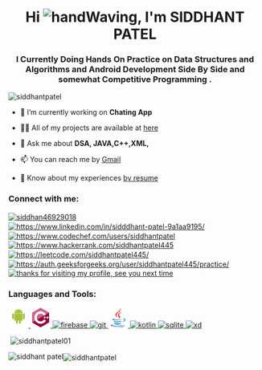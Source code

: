 <h1 align="center">Hi <img src="https://github.com/TheDudeThatCode/TheDudeThatCode/blob/master/Assets/Hi.gif?raw=true" alt="handWaving" height="30" width="30" />, I'm  SIDDHANT PATEL </h1>
<h3 align="center">I Currently Doing Hands On Practice on Data Structures and Algorithms and Android Development Side By Side and somewhat Competitive Programming .</h3>

<p align="left"> <img src="https://komarev.com/ghpvc/?username=siddhantpatel&label=Profile%20views&color=0e75b6&style=flat" alt="siddhantpatel" /> </p>

<!-- <p align="left"> <a href="https://github.com/ryo-ma/github-profile-trophy"><img src="https://github-profile-trophy.vercel.app/?username=siddhantpatel" alt="siddhantpatel" /></a> </p> -->

<!-- <p align="left"> <a href="https://twitter.com/siddhan46929018" target="blank"><img src="https://img.shields.io/twitter/follow/siddhan46929018?logo=twitter&style=for-the-badge" alt="siddhan46929018" /></a> </p> -->

- 🔭 I’m currently working on **Chating App**

- 👨‍💻 All of my projects are available at [here](https://github.com/siddhantpatel01)

- 💬 Ask me about **DSA, JAVA,C++,XML,**

- 📫 You can reach me by [Gmail](mailto:siddhantpatel445@gmail.com)

- 📄 Know about my experiences [by resume](https://drive.google.com/file/d/1Gv1dEFEiLA_uGQpZq2SeVgrziymDybn3/view?usp=sharing)

<h3 align="left">Connect with me:</h3>
<p align="left">
<a href="https://twitter.com/siddhan46929018" target="blank"><img align="center" src="https://raw.githubusercontent.com/rahuldkjain/github-profile-readme-generator/master/src/images/icons/Social/twitter.svg" alt="siddhan46929018" height="30" width="40" /></a>
<a href="https://linkedin.com/in/https://www.linkedin.com/in/sidddhant-patel-9a1aa9195/" target="blank"><img align="center" src="https://raw.githubusercontent.com/rahuldkjain/github-profile-readme-generator/master/src/images/icons/Social/linked-in-alt.svg" alt="https://www.linkedin.com/in/sidddhant-patel-9a1aa9195/" height="30" width="40" /></a>
<a href="https://www.codechef.com/users/https://www.codechef.com/users/siddhantpatel" target="blank"><img align="center" src="https://cdn.jsdelivr.net/npm/simple-icons@3.1.0/icons/codechef.svg" alt="https://www.codechef.com/users/siddhantpatel" height="30" width="40" /></a>
<a href="https://www.hackerrank.com/https://www.hackerrank.com/siddhantpatel445" target="blank"><img align="center" src="https://raw.githubusercontent.com/rahuldkjain/github-profile-readme-generator/master/src/images/icons/Social/hackerrank.svg" alt="https://www.hackerrank.com/siddhantpatel445" height="30" width="40" /></a>
<a href="https://www.leetcode.com/https://leetcode.com/siddhantpatel445/" target="blank"><img align="center" src="https://raw.githubusercontent.com/rahuldkjain/github-profile-readme-generator/master/src/images/icons/Social/leet-code.svg" alt="https://leetcode.com/siddhantpatel445/" height="30" width="40" /></a>
<a href="https://auth.geeksforgeeks.org/user/https://auth.geeksforgeeks.org/user/siddhantpatel445/practice/" target="blank"><img align="center" src="https://raw.githubusercontent.com/rahuldkjain/github-profile-readme-generator/master/src/images/icons/Social/geeks-for-geeks.svg" alt="https://auth.geeksforgeeks.org/user/siddhantpatel445/practice/" height="30" width="40" /></a>
<a href="/thanks for visiting my profile, see you next time" target="blank"><img align="center" src="https://raw.githubusercontent.com/rahuldkjain/github-profile-readme-generator/master/src/images/icons/Social/rss.svg" alt="thanks for visiting my profile, see you next time" height="30" width="40" /></a>
</p>

<h3 align="left">Languages and Tools:</h3>
<p align="left"> <a href="https://developer.android.com" target="_blank"> <img src="https://raw.githubusercontent.com/devicons/devicon/master/icons/android/android-original-wordmark.svg" alt="android" width="40" height="40"/> </a> <a href="https://www.w3schools.com/cpp/" target="_blank"> <img src="https://raw.githubusercontent.com/devicons/devicon/master/icons/cplusplus/cplusplus-original.svg" alt="cplusplus" width="40" height="40"/> </a> <a href="https://firebase.google.com/" target="_blank"> <img src="https://www.vectorlogo.zone/logos/firebase/firebase-icon.svg" alt="firebase" width="40" height="40"/> </a> <a href="https://git-scm.com/" target="_blank"> <img src="https://www.vectorlogo.zone/logos/git-scm/git-scm-icon.svg" alt="git" width="40" height="40"/> </a> <a href="https://www.java.com" target="_blank"> <img src="https://raw.githubusercontent.com/devicons/devicon/master/icons/java/java-original.svg" alt="java" width="40" height="40"/> </a> <a href="https://kotlinlang.org" target="_blank"> <img src="https://www.vectorlogo.zone/logos/kotlinlang/kotlinlang-icon.svg" alt="kotlin" width="40" height="40"/> </a> <a href="https://www.sqlite.org/" target="_blank"> <img src="https://www.vectorlogo.zone/logos/sqlite/sqlite-icon.svg" alt="sqlite" width="40" height="40"/> </a> <a href="https://www.adobe.com/products/xd.html" target="_blank"> <img src="https://cdn.worldvectorlogo.com/logos/adobe-xd.svg" alt="xd" width="40" height="40"/> </a> </p>


<p>&nbsp;<img align="center" src="https://github-readme-stats.vercel.app/api?username=siddhantpatel01&show_icons=true&locale=en" alt="siddhantpatel01" /></p>


<p><img align="left" src="https://github-readme-stats.vercel.app/api/top-langs?username=siddhantpatel01&show_icons=true&locale=en&layout=compact" alt="siddhant patel" /></p>


<p><img align="center" src="https://github-readme-streak-stats.herokuapp.com/?user=siddhantpatel&" alt="siddhantpatel" /></p>


